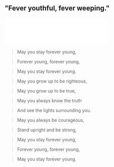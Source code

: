 ##  "Fever youthful, fever weeping."


<iframe frameborder="no" border="0" marginwidth="0" marginheight="0" width=330 height=86 src="//music.163.com/outchain/player?type=2&ampid=26473418&ampauto=1&ampheight=66"> </iframe>

>May you stay forever young,

>Forever young, forever young,

>May you stay forever young.

>May you grow up to be righteous,

>May you grow up to be true,

>May you always know the truth

>And see the lights surrounding you.

>May you always be courageous,

>Stand upright and be strong,

>May you stay forever young,

>Forever young, forever young,

>May you stay forever young.






